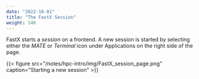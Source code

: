 ```yaml
---
date: "2022-10-01"
title: "The FastX Session"
weight: 140
---
```


FastX starts a _session_ on a frontend. A new session is started by selecting either the _MATE_ or _Terminal_ icon under Applications on the right side of the page.

{{< figure src="/notes/hpc-intro/img/FastX_session_page.png" caption="Starting a new session" >}}

